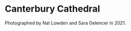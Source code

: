 <param ve-config header="header" main="now-and-then">

<param ve-compare manifest="https://juncture-digital.org/gh:kent-map/images/then-and-now/Canterbury_Cathedral_circa_1905/manifest.json">
<param ve-compare manifest="https://juncture-digital.org/gh:kent-map/images/then-and-now/Canterbury_Cathedral_2021/manifest.json" region="pct:0,11,90,80">

# Canterbury Cathedral

Photographed by Nat Lowden and Sara Gelencer in 2021.
